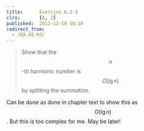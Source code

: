 ```yaml
---
title:      Exercise A.2-3
clrs:       [A, 2]
published:  2012-12-19 19:10
redirect_from:
  - /EA.02-03/
---
```


>Show that the $$n$$-th harmonic number is $$\Omega(\lg n)$$ by splitting the summation.

Can be done as done in chapter text to show this as $$O(\lg n)$$. But this is too complex for me. May be later!